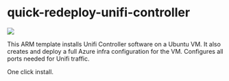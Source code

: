 # quick-redeploy-unifi-controller

<a href="https://portal.azure.com/#create/Microsoft.Template/uri/https://raw.githubusercontent.com/tykoe/Azure/master/JSON/quick-redeploy-unifi-controller/redeploy-main.json" target="_blank">
    <img src="https://redeploy.se/wp-content/uploads/2015/11/redeploy-to-azure.png"/>
</a>

This ARM template installs Unifi Controller software on a Ubuntu VM.
It also creates and deploy a full Azure infra configuration for the VM.
Configures all ports needed for Unifi traffic.

One click install.
